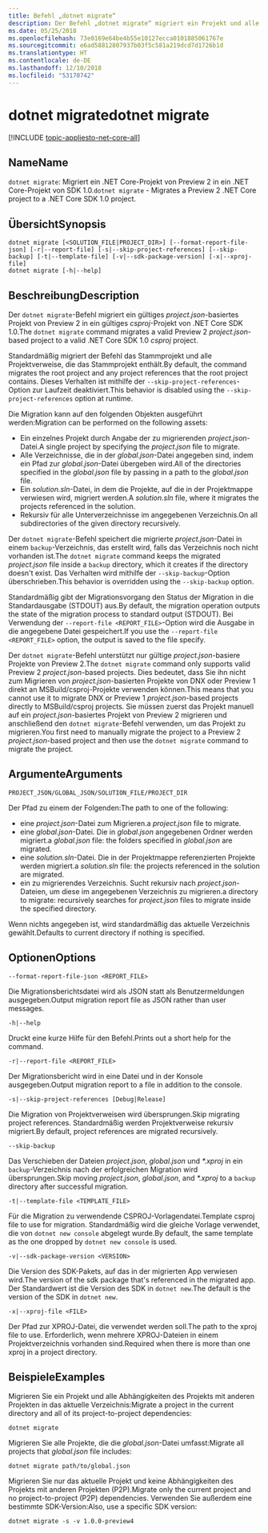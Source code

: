 ```yaml
---
title: Befehl „dotnet migrate“
description: Der Befehl „dotnet migrate“ migriert ein Projekt und alle seine Abhängigkeiten.
ms.date: 05/25/2018
ms.openlocfilehash: 73e0169e64be4b55e10127ecca0101885061767e
ms.sourcegitcommit: e6ad58812807937b03f5c581a219dcd7d1726b1d
ms.translationtype: HT
ms.contentlocale: de-DE
ms.lasthandoff: 12/10/2018
ms.locfileid: "53170742"
---
```

# <a name="dotnet-migrate"></a><span data-ttu-id="b634b-103">dotnet migrate</span><span class="sxs-lookup"><span data-stu-id="b634b-103">dotnet migrate</span></span>

[!INCLUDE [topic-appliesto-net-core-all](../../../includes/topic-appliesto-net-core-all.md)]

## <a name="name"></a><span data-ttu-id="b634b-104">Name</span><span class="sxs-lookup"><span data-stu-id="b634b-104">Name</span></span>

<span data-ttu-id="b634b-105">`dotnet migrate`: Migriert ein .NET Core-Projekt von Preview 2 in ein .NET Core-Projekt von SDK 1.0.</span><span class="sxs-lookup"><span data-stu-id="b634b-105">`dotnet migrate` - Migrates a Preview 2 .NET Core project to a .NET Core SDK 1.0 project.</span></span>

## <a name="synopsis"></a><span data-ttu-id="b634b-106">Übersicht</span><span class="sxs-lookup"><span data-stu-id="b634b-106">Synopsis</span></span>

```
dotnet migrate [<SOLUTION_FILE|PROJECT_DIR>] [--format-report-file-json] [-r|--report-file] [-s|--skip-project-references] [--skip-backup] [-t|--template-file] [-v|--sdk-package-version] [-x|--xproj-file]
dotnet migrate [-h|--help]
```

## <a name="description"></a><span data-ttu-id="b634b-107">Beschreibung</span><span class="sxs-lookup"><span data-stu-id="b634b-107">Description</span></span>

<span data-ttu-id="b634b-108">Der `dotnet migrate`-Befehl migriert ein gültiges *project.json*-basiertes Projekt von Preview 2 in ein gültiges *csproj*-Projekt von .NET Core SDK 1.0.</span><span class="sxs-lookup"><span data-stu-id="b634b-108">The `dotnet migrate` command migrates a valid Preview 2 *project.json*-based project to a valid .NET Core SDK 1.0 *csproj* project.</span></span>

<span data-ttu-id="b634b-109">Standardmäßig migriert der Befehl das Stammprojekt und alle Projektverweise, die das Stammprojekt enthält.</span><span class="sxs-lookup"><span data-stu-id="b634b-109">By default, the command migrates the root project and any project references that the root project contains.</span></span> <span data-ttu-id="b634b-110">Dieses Verhalten ist mithilfe der `--skip-project-references`-Option zur Laufzeit deaktiviert.</span><span class="sxs-lookup"><span data-stu-id="b634b-110">This behavior is disabled using the `--skip-project-references` option at runtime.</span></span>

<span data-ttu-id="b634b-111">Die Migration kann auf den folgenden Objekten ausgeführt werden:</span><span class="sxs-lookup"><span data-stu-id="b634b-111">Migration can be performed on the following assets:</span></span>

* <span data-ttu-id="b634b-112">Ein einzelnes Projekt durch Angabe der zu migrierenden *project.json*-Datei.</span><span class="sxs-lookup"><span data-stu-id="b634b-112">A single project by specifying the *project.json* file to migrate.</span></span>
* <span data-ttu-id="b634b-113">Alle Verzeichnisse, die in der *global.json*-Datei angegeben sind, indem ein Pfad zur *global.json*-Datei übergeben wird.</span><span class="sxs-lookup"><span data-stu-id="b634b-113">All of the directories specified in the *global.json* file by passing in a path to the *global.json* file.</span></span>
* <span data-ttu-id="b634b-114">Ein *solution.sln*-Datei, in dem die Projekte, auf die in der Projektmappe verwiesen wird, migriert werden.</span><span class="sxs-lookup"><span data-stu-id="b634b-114">A *solution.sln* file, where it migrates the projects referenced in the solution.</span></span>
* <span data-ttu-id="b634b-115">Rekursiv für alle Unterverzeichnisse im angegebenen Verzeichnis.</span><span class="sxs-lookup"><span data-stu-id="b634b-115">On all subdirectories of the given directory recursively.</span></span>

<span data-ttu-id="b634b-116">Der `dotnet migrate`-Befehl speichert die migrierte *project.json*-Datei in einem `backup`-Verzeichnis, das erstellt wird, falls das Verzeichnis noch nicht vorhanden ist.</span><span class="sxs-lookup"><span data-stu-id="b634b-116">The `dotnet migrate` command keeps the migrated *project.json* file inside a `backup` directory, which it creates if the directory doesn't exist.</span></span> <span data-ttu-id="b634b-117">Das Verhalten wird mithilfe der `--skip-backup`-Option überschrieben.</span><span class="sxs-lookup"><span data-stu-id="b634b-117">This behavior is overridden using the `--skip-backup` option.</span></span>

<span data-ttu-id="b634b-118">Standardmäßig gibt der Migrationsvorgang den Status der Migration in die Standardausgabe (STDOUT) aus.</span><span class="sxs-lookup"><span data-stu-id="b634b-118">By default, the migration operation outputs the state of the migration process to standard output (STDOUT).</span></span> <span data-ttu-id="b634b-119">Bei Verwendung der `--report-file <REPORT_FILE>`-Option wird die Ausgabe in die angegebene Datei gespeichert.</span><span class="sxs-lookup"><span data-stu-id="b634b-119">If you use the `--report-file <REPORT_FILE>` option, the output is saved to the file specify.</span></span>

<span data-ttu-id="b634b-120">Der `dotnet migrate`-Befehl unterstützt nur gültige *project.json*-basiere Projekte von Preview 2.</span><span class="sxs-lookup"><span data-stu-id="b634b-120">The `dotnet migrate` command only supports valid Preview 2 *project.json*-based projects.</span></span> <span data-ttu-id="b634b-121">Dies bedeutet, dass Sie ihn nicht zum Migrieren von *project.json*-basierten Projekte von DNX oder Preview 1 direkt an MSBuild/csproj-Projekte verwenden können.</span><span class="sxs-lookup"><span data-stu-id="b634b-121">This means that you cannot use it to migrate DNX or Preview 1 *project.json*-based projects directly to MSBuild/csproj projects.</span></span> <span data-ttu-id="b634b-122">Sie müssen zuerst das Projekt manuell auf ein *project.json*-basiertes Projekt von Preview 2 migrieren und anschließend den `dotnet migrate`-Befehl verwenden, um das Projekt zu migrieren.</span><span class="sxs-lookup"><span data-stu-id="b634b-122">You first need to manually migrate the project to a Preview 2 *project.json*-based project and then use the `dotnet migrate` command to migrate the project.</span></span>

## <a name="arguments"></a><span data-ttu-id="b634b-123">Argumente</span><span class="sxs-lookup"><span data-stu-id="b634b-123">Arguments</span></span>

`PROJECT_JSON/GLOBAL_JSON/SOLUTION_FILE/PROJECT_DIR`

<span data-ttu-id="b634b-124">Der Pfad zu einem der Folgenden:</span><span class="sxs-lookup"><span data-stu-id="b634b-124">The path to one of the following:</span></span>

* <span data-ttu-id="b634b-125">eine *project.json*-Datei zum Migrieren.</span><span class="sxs-lookup"><span data-stu-id="b634b-125">a *project.json* file to migrate.</span></span>
* <span data-ttu-id="b634b-126">eine *global.json*-Datei. Die in *global.json* angegebenen Ordner werden migriert.</span><span class="sxs-lookup"><span data-stu-id="b634b-126">a *global.json* file: the folders specified in *global.json* are migrated.</span></span>
* <span data-ttu-id="b634b-127">eine *solution.sln*-Datei. Die in der Projektmappe referenzierten Projekte werden migriert.</span><span class="sxs-lookup"><span data-stu-id="b634b-127">a *solution.sln* file: the projects referenced in the solution are migrated.</span></span>
* <span data-ttu-id="b634b-128">ein zu migrierendes Verzeichnis. Sucht rekursiv nach *project.json*-Dateien, um diese im angegebenen Verzeichnis zu migrieren.</span><span class="sxs-lookup"><span data-stu-id="b634b-128">a directory to migrate: recursively searches for *project.json* files to migrate inside the specified directory.</span></span>

<span data-ttu-id="b634b-129">Wenn nichts angegeben ist, wird standardmäßig das aktuelle Verzeichnis gewählt.</span><span class="sxs-lookup"><span data-stu-id="b634b-129">Defaults to current directory if nothing is specified.</span></span>

## <a name="options"></a><span data-ttu-id="b634b-130">Optionen</span><span class="sxs-lookup"><span data-stu-id="b634b-130">Options</span></span>

`--format-report-file-json <REPORT_FILE>`

<span data-ttu-id="b634b-131">Die Migrationsberichtsdatei wird als JSON statt als Benutzermeldungen ausgegeben.</span><span class="sxs-lookup"><span data-stu-id="b634b-131">Output migration report file as JSON rather than user messages.</span></span>

`-h|--help`

<span data-ttu-id="b634b-132">Druckt eine kurze Hilfe für den Befehl.</span><span class="sxs-lookup"><span data-stu-id="b634b-132">Prints out a short help for the command.</span></span>

`-r|--report-file <REPORT_FILE>`

<span data-ttu-id="b634b-133">Der Migrationsbericht wird in eine Datei und in der Konsole ausgegeben.</span><span class="sxs-lookup"><span data-stu-id="b634b-133">Output migration report to a file in addition to the console.</span></span>

`-s|--skip-project-references [Debug|Release]`

<span data-ttu-id="b634b-134">Die Migration von Projektverweisen wird übersprungen.</span><span class="sxs-lookup"><span data-stu-id="b634b-134">Skip migrating project references.</span></span> <span data-ttu-id="b634b-135">Standardmäßig werden Projektverweise rekursiv migriert.</span><span class="sxs-lookup"><span data-stu-id="b634b-135">By default, project references are migrated recursively.</span></span>

`--skip-backup`

<span data-ttu-id="b634b-136">Das Verschieben der Dateien *project.json*, *global.json* und *\*.xproj* in ein `backup`-Verzeichnis nach der erfolgreichen Migration wird übersprungen.</span><span class="sxs-lookup"><span data-stu-id="b634b-136">Skip moving *project.json*, *global.json*, and *\*.xproj* to a `backup` directory after successful migration.</span></span>

`-t|--template-file <TEMPLATE_FILE>`

<span data-ttu-id="b634b-137">Für die Migration zu verwendende CSPROJ-Vorlagendatei.</span><span class="sxs-lookup"><span data-stu-id="b634b-137">Template csproj file to use for migration.</span></span> <span data-ttu-id="b634b-138">Standardmäßig wird die gleiche Vorlage verwendet, die von `dotnet new console` abgelegt wurde.</span><span class="sxs-lookup"><span data-stu-id="b634b-138">By default, the same template as the one dropped by `dotnet new console` is used.</span></span>

`-v|--sdk-package-version <VERSION>`

<span data-ttu-id="b634b-139">Die Version des SDK-Pakets, auf das in der migrierten App verwiesen wird.</span><span class="sxs-lookup"><span data-stu-id="b634b-139">The version of the sdk package that's referenced in the migrated app.</span></span> <span data-ttu-id="b634b-140">Der Standardwert ist die Version des SDK in `dotnet new`.</span><span class="sxs-lookup"><span data-stu-id="b634b-140">The default is the version of the SDK in `dotnet new`.</span></span>

`-x|--xproj-file <FILE>`

<span data-ttu-id="b634b-141">Der Pfad zur XPROJ-Datei, die verwendet werden soll.</span><span class="sxs-lookup"><span data-stu-id="b634b-141">The path to the xproj file to use.</span></span> <span data-ttu-id="b634b-142">Erforderlich, wenn mehrere XPROJ-Dateien in einem Projektverzeichnis vorhanden sind.</span><span class="sxs-lookup"><span data-stu-id="b634b-142">Required when there is more than one xproj in a project directory.</span></span>

## <a name="examples"></a><span data-ttu-id="b634b-143">Beispiele</span><span class="sxs-lookup"><span data-stu-id="b634b-143">Examples</span></span>

<span data-ttu-id="b634b-144">Migrieren Sie ein Projekt und alle Abhängigkeiten des Projekts mit anderen Projekten in das aktuelle Verzeichnis:</span><span class="sxs-lookup"><span data-stu-id="b634b-144">Migrate a project in the current directory and all of its project-to-project dependencies:</span></span>

`dotnet migrate`

<span data-ttu-id="b634b-145">Migrieren Sie alle Projekte, die die *global.json*-Datei umfasst:</span><span class="sxs-lookup"><span data-stu-id="b634b-145">Migrate all projects that *global.json* file includes:</span></span>

`dotnet migrate path/to/global.json`

<span data-ttu-id="b634b-146">Migrieren Sie nur das aktuelle Projekt und keine Abhängigkeiten des Projekts mit anderen Projekten (P2P).</span><span class="sxs-lookup"><span data-stu-id="b634b-146">Migrate only the current project and no project-to-project (P2P) dependencies.</span></span> <span data-ttu-id="b634b-147">Verwenden Sie außerdem eine bestimmte SDK-Version:</span><span class="sxs-lookup"><span data-stu-id="b634b-147">Also, use a specific SDK version:</span></span>

`dotnet migrate -s -v 1.0.0-preview4`